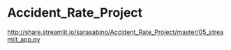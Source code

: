 # Accident_Rate_Project

http://share.streamlit.io/sarasabino/Accident_Rate_Project/master/05_streamlit_app.py
